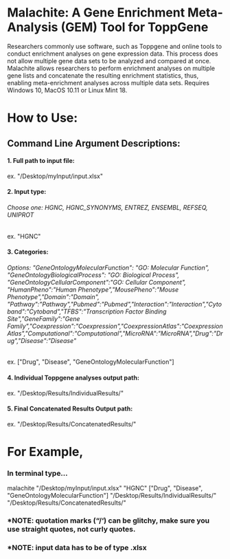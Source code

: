 # Malachite: A Gene Enrichment Meta-Analysis (GEM) Tool for ToppGene

Researchers commonly use software, such as Toppgene and online tools to conduct enrichment analyses on gene expression data. This process does not allow multiple gene data sets to be analyzed and compared at once. Malachite allows researchers to perform enrichment analyses on multiple gene lists and concatenate the resulting enrichment statistics, thus, enabling meta-enrichment analyses across multiple data sets. Requires Windows 10, MacOS 10.11 or Linux Mint 18.

# How to Use:

## Command Line Argument Descriptions:

#### 1. Full path to input file:

ex. "/Desktop/myInput/input.xlsx"

#### 2. Input type:
###### Choose one: HGNC, HGNC_SYNONYMS, ENTREZ, ENSEMBL, REFSEQ, UNIPROT

ex. "HGNC"

#### 3. Categories:
###### Options: "GeneOntologyMolecularFunction": "GO: Molecular Function", "GeneOntologyBiologicalProcess": "GO: Biological Process", "GeneOntologyCellularComponent":"GO: Cellular Component", "HumanPheno":"Human Phenotype","MousePheno":"Mouse Phenotype","Domain":"Domain", "Pathway":"Pathway","Pubmed":"Pubmed","Interaction":"Interaction","Cytoband":"Cytoband","TFBS":"Transcription Factor Binding Site","GeneFamily":"Gene Family","Coexpression":"Coexpression","CoexpressionAtlas":"Coexpression Atlas","Computational":"Computational","MicroRNA":"MicroRNA","Drug":"Drug","Disease":"Disease"

ex. ["Drug", "Disease", "GeneOntologyMolecularFunction"]

#### 4. Individual Toppgene analyses output path:

ex. "/Desktop/Results/IndividualResults/"


#### 5. Final Concatenated Results Output path:

ex. "/Desktop/Results/ConcatenatedResults/"

# For Example,

### In terminal type...

malachite "/Desktop/myInput/input.xlsx" "HGNC" ["Drug", "Disease", "GeneOntologyMolecularFunction"] "/Desktop/Results/IndividualResults/" "/Desktop/Results/ConcatenatedResults/"

### *NOTE: quotation marks (“/‘) can be glitchy, make sure you use straight quotes, not curly quotes.
### *NOTE: input data has to be of type .xlsx
